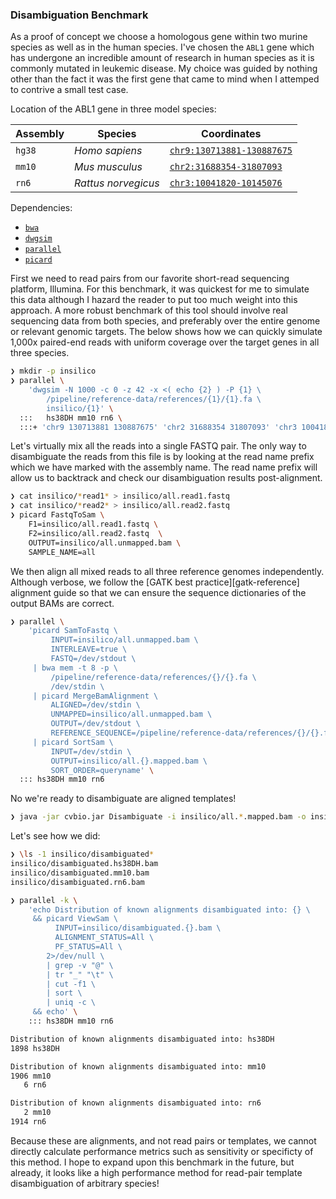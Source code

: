 ### Disambiguation Benchmark

As a proof of concept we choose a homologous gene within two murine species as well as in the human species.
I've chosen the `ABL1` gene which has undergone an incredible amount of research in human species as it is commonly mutated in leukemic disease.
My choice was guided by nothing other than the fact it was the first gene that came to mind when I attemped to contrive a small test case.

Location of the ABL1 gene in three model species:

| Assembly   | Species             | Coordinates                |
| ---        | ---                 | ---                        |
| `hg38`     | _Homo sapiens_      | [`chr9:130713881-130887675`][hs38DH-reference] |
| `mm10`     | _Mus musculus_      | [`chr2:31688354-31807093`][mm10-reference]     |
| `rn6`      | _Rattus norvegicus_ | [`chr3:10041820-10145076`][rn6-reference]      |

[hs38DH-reference]: https://rgd.mcw.edu/rgdweb/report/gene/main.html?id=1342972
[mm10-reference]:   https://rgd.mcw.edu/rgdweb/report/gene/main.html?id=1332211
[rn6-reference]:    https://rgd.mcw.edu/rgdweb/report/gene/main.html?id=1584969

Dependencies:

- [`bwa`](https://bioconda.github.io/recipes/bwa/README.html)
- [`dwgsim`](https://anaconda.org/bioconda/dwgsim)
- [`parallel`](https://anaconda.org/conda-forge/parallel)
- [`picard`](https://bioconda.github.io/recipes/picard/README.html)

First we need to read pairs from our favorite short-read sequencing platform, Illumina.
For this benchmark, it was quickest for me to simulate this data although I hazard the reader to put too much weight into this approach.
A more robust benchmark of this tool should involve real sequencing data from both species, and preferably over the entire genome or relevant genomic targets.
The below shows how we can quickly simulate 1,000x paired-end reads with uniform coverage over the target genes in all three species.

```bash
❯ mkdir -p insilico
❯ parallel \
    'dwgsim -N 1000 -c 0 -z 42 -x <( echo {2} ) -P {1} \
        /pipeline/reference-data/references/{1}/{1}.fa \
        insilico/{1}' \
  :::   hs38DH mm10 rn6 \
  :::+ 'chr9 130713881 130887675' 'chr2 31688354 31807093' 'chr3 10041820 10145076'
```

Let's virtually mix all the reads into a single FASTQ pair.
The only way to disambiguate the reads from this file is by looking at the read name prefix which we have marked with the assembly name.
The read name prefix will allow us to backtrack and check our disambiguation results post-alignment.

```bash
❯ cat insilico/*read1* > insilico/all.read1.fastq
❯ cat insilico/*read2* > insilico/all.read2.fastq
❯ picard FastqToSam \
    F1=insilico/all.read1.fastq \
    F2=insilico/all.read2.fastq  \
    OUTPUT=insilico/all.unmapped.bam \
    SAMPLE_NAME=all 
```

We then align all mixed reads to all three reference genomes independently.
Although verbose, we follow the [GATK best practice][gatk-reference] alignment guide so that we can ensure the sequence dictionaries of the output BAMs are correct.

[gatk-refrence]: https://software.broadinstitute.org/gatk/best-practices/workflow?id=11165

```bash
❯ parallel \
    'picard SamToFastq \
         INPUT=insilico/all.unmapped.bam \
         INTERLEAVE=true \
         FASTQ=/dev/stdout \
     | bwa mem -t 8 -p \
         /pipeline/reference-data/references/{}/{}.fa \
         /dev/stdin \
     | picard MergeBamAlignment \
         ALIGNED=/dev/stdin \
         UNMAPPED=insilico/all.unmapped.bam \
         OUTPUT=/dev/stdout \
         REFERENCE_SEQUENCE=/pipeline/reference-data/references/{}/{}.fa \
     | picard SortSam \
         INPUT=/dev/stdin \
         OUTPUT=insilico/all.{}.mapped.bam \
         SORT_ORDER=queryname' \
  ::: hs38DH mm10 rn6
```

No we're ready to disambiguate are aligned templates!

```bash
❯ java -jar cvbio.jar Disambiguate -i insilico/all.*.mapped.bam -o insilico/disambiguated
```

Let's see how we did:

```bash
❯ \ls -1 insilico/disambiguated*
insilico/disambiguated.hs38DH.bam
insilico/disambiguated.mm10.bam
insilico/disambiguated.rn6.bam
```

```bash
❯ parallel -k \
    'echo Distribution of known alignments disambiguated into: {} \
     && picard ViewSam \
          INPUT=insilico/disambiguated.{}.bam \
          ALIGNMENT_STATUS=All \
          PF_STATUS=All \
        2>/dev/null \
        | grep -v "@" \
        | tr "_" "\t" \
        | cut -f1 \
        | sort \
        | uniq -c \
     && echo' \
    ::: hs38DH mm10 rn6

Distribution of known alignments disambiguated into: hs38DH
1898 hs38DH

Distribution of known alignments disambiguated into: mm10
1906 mm10
   6 rn6

Distribution of known alignments disambiguated into: rn6
   2 mm10
1914 rn6
```

Because these are alignments, and not read pairs or templates, we cannot directly calculate performance metrics such as sensitivity or specificty of this method.
I hope to expand upon this benchmark in the future, but already, it looks like a high performance method for read-pair template disambiguation of arbitrary species!
